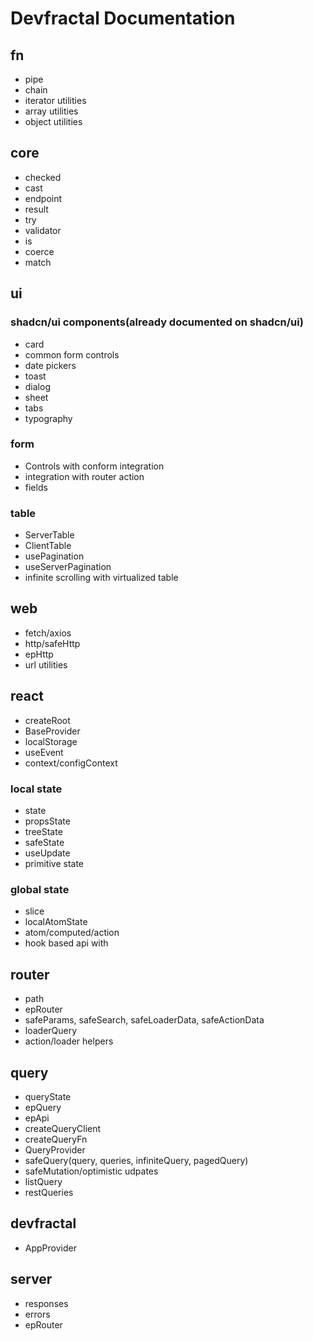 # Devfractal Documentation

## fn

- pipe
- chain
- iterator utilities
- array utilities
- object utilities

## core

- checked
- cast
- endpoint
- result
- try
- validator
- is
- coerce
- match

## ui

### shadcn/ui components(already documented on shadcn/ui)

- card
- common form controls
- date pickers
- toast
- dialog
- sheet
- tabs
- typography

### form

- Controls with conform integration
- integration with router action
- fields

### table

- ServerTable
- ClientTable
- usePagination
- useServerPagination
- infinite scrolling with virtualized table

## web

- fetch/axios
- http/safeHttp
- epHttp
- url utilities

## react

- createRoot
- BaseProvider
- localStorage
- useEvent
- context/configContext

### local state

- state
- propsState
- treeState
- safeState
- useUpdate
- primitive state

### global state

- slice
- localAtomState
- atom/computed/action
- hook based api with

## router

- path
- epRouter
- safeParams, safeSearch, safeLoaderData, safeActionData
- loaderQuery
- action/loader helpers

## query

- queryState
- epQuery
- epApi
- createQueryClient
- createQueryFn
- QueryProvider
- safeQuery(query, queries, infiniteQuery, pagedQuery)
- safeMutation/optimistic udpates
- listQuery
- restQueries

## devfractal

- AppProvider

## server

- responses
- errors
- epRouter
